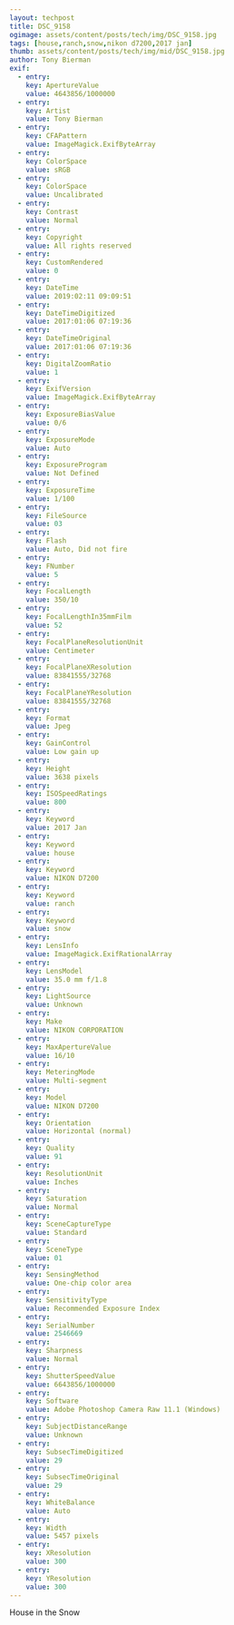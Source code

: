 ```yaml
---
layout: techpost
title: DSC_9158
ogimage: assets/content/posts/tech/img/DSC_9158.jpg
tags: [house,ranch,snow,nikon d7200,2017 jan]
thumb: assets/content/posts/tech/img/mid/DSC_9158.jpg
author: Tony Bierman
exif:
  - entry:
    key: ApertureValue
    value: 4643856/1000000
  - entry:
    key: Artist
    value: Tony Bierman
  - entry:
    key: CFAPattern
    value: ImageMagick.ExifByteArray
  - entry:
    key: ColorSpace
    value: sRGB
  - entry:
    key: ColorSpace
    value: Uncalibrated
  - entry:
    key: Contrast
    value: Normal
  - entry:
    key: Copyright
    value: All rights reserved
  - entry:
    key: CustomRendered
    value: 0
  - entry:
    key: DateTime
    value: 2019:02:11 09:09:51
  - entry:
    key: DateTimeDigitized
    value: 2017:01:06 07:19:36
  - entry:
    key: DateTimeOriginal
    value: 2017:01:06 07:19:36
  - entry:
    key: DigitalZoomRatio
    value: 1
  - entry:
    key: ExifVersion
    value: ImageMagick.ExifByteArray
  - entry:
    key: ExposureBiasValue
    value: 0/6
  - entry:
    key: ExposureMode
    value: Auto
  - entry:
    key: ExposureProgram
    value: Not Defined
  - entry:
    key: ExposureTime
    value: 1/100
  - entry:
    key: FileSource
    value: 03
  - entry:
    key: Flash
    value: Auto, Did not fire
  - entry:
    key: FNumber
    value: 5
  - entry:
    key: FocalLength
    value: 350/10
  - entry:
    key: FocalLengthIn35mmFilm
    value: 52
  - entry:
    key: FocalPlaneResolutionUnit
    value: Centimeter
  - entry:
    key: FocalPlaneXResolution
    value: 83841555/32768
  - entry:
    key: FocalPlaneYResolution
    value: 83841555/32768
  - entry:
    key: Format
    value: Jpeg
  - entry:
    key: GainControl
    value: Low gain up
  - entry:
    key: Height
    value: 3638 pixels
  - entry:
    key: ISOSpeedRatings
    value: 800
  - entry:
    key: Keyword
    value: 2017 Jan
  - entry:
    key: Keyword
    value: house
  - entry:
    key: Keyword
    value: NIKON D7200
  - entry:
    key: Keyword
    value: ranch
  - entry:
    key: Keyword
    value: snow
  - entry:
    key: LensInfo
    value: ImageMagick.ExifRationalArray
  - entry:
    key: LensModel
    value: 35.0 mm f/1.8
  - entry:
    key: LightSource
    value: Unknown
  - entry:
    key: Make
    value: NIKON CORPORATION
  - entry:
    key: MaxApertureValue
    value: 16/10
  - entry:
    key: MeteringMode
    value: Multi-segment
  - entry:
    key: Model
    value: NIKON D7200
  - entry:
    key: Orientation
    value: Horizontal (normal)
  - entry:
    key: Quality
    value: 91
  - entry:
    key: ResolutionUnit
    value: Inches
  - entry:
    key: Saturation
    value: Normal
  - entry:
    key: SceneCaptureType
    value: Standard
  - entry:
    key: SceneType
    value: 01
  - entry:
    key: SensingMethod
    value: One-chip color area
  - entry:
    key: SensitivityType
    value: Recommended Exposure Index
  - entry:
    key: SerialNumber
    value: 2546669
  - entry:
    key: Sharpness
    value: Normal
  - entry:
    key: ShutterSpeedValue
    value: 6643856/1000000
  - entry:
    key: Software
    value: Adobe Photoshop Camera Raw 11.1 (Windows)
  - entry:
    key: SubjectDistanceRange
    value: Unknown
  - entry:
    key: SubsecTimeDigitized
    value: 29
  - entry:
    key: SubsecTimeOriginal
    value: 29
  - entry:
    key: WhiteBalance
    value: Auto
  - entry:
    key: Width
    value: 5457 pixels
  - entry:
    key: XResolution
    value: 300
  - entry:
    key: YResolution
    value: 300
---
```

<p class="h4">House in the Snow</p>